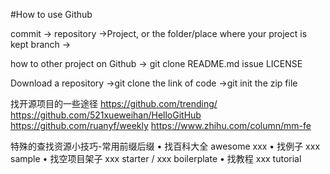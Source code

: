 #How to use Github

commit ->
repository ->Project, or the folder/place where your project is kept
branch ->

how to other project on Github ->
git clone
README.md
issue
LICENSE

Download a repository 
->git clone the link of code
->git init the zip file

找开源项目的一些途径
https://github.com/trending/
https://github.com/521xueweihan/HelloGitHub
https://github.com/ruanyf/weekly
https://www.zhihu.com/column/mm-fe

特殊的查找资源小技巧-常用前缀后缀 
• 找百科大全 awesome xxx
• 找例子 xxx sample
• 找空项目架子 xxx starter / xxx boilerplate 
• 找教程  xxx tutorial